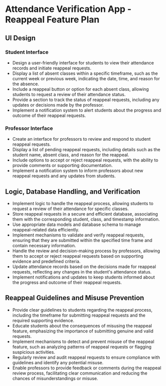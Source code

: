 # Attendance Verification App - Reappeal Feature Plan

## UI Design

### Student Interface

- Design a user-friendly interface for students to view their attendance records and initiate reappeal requests.
- Display a list of absent classes within a specific timeframe, such as the current week or previous week, indicating the date, time, and reason for the absence.
- Include a reappeal button or option for each absent class, allowing students to request a review of their attendance status.
- Provide a section to track the status of reappeal requests, including any updates or decisions made by the professor.
- Implement a notification system to alert students about the progress and outcome of their reappeal requests.

### Professor Interface

- Create an interface for professors to review and respond to student reappeal requests.
- Display a list of pending reappeal requests, including details such as the student name, absent class, and reason for the reappeal.
- Include options to accept or reject reappeal requests, with the ability to provide comments or supporting documentation.
- Implement a notification system to inform professors about new reappeal requests and any updates from students.

## Logic, Database Handling, and Verification

- Implement logic to handle the reappeal process, allowing students to request a review of their attendance for specific classes.
- Store reappeal requests in a secure and efficient database, associating them with the corresponding student, class, and timestamp information.
- Use appropriate data models and database schema to manage reappeal-related data efficiently.
- Implement mechanisms to validate and verify reappeal requests, ensuring that they are submitted within the specified time frame and contain necessary information.
- Handle the review and decision-making process by professors, allowing them to accept or reject reappeal requests based on supporting evidence and predefined criteria.
- Update attendance records based on the decisions made for reappeal requests, reflecting any changes in the student's attendance status.
- Implement notifications and updates to keep students informed about the progress and outcome of their reappeal requests.

## Reappeal Guidelines and Misuse Prevention

- Provide clear guidelines to students regarding the reappeal process, including the timeframe for submitting reappeal requests and the required supporting evidence.
- Educate students about the consequences of misusing the reappeal feature, emphasizing the importance of submitting genuine and valid requests.
- Implement mechanisms to detect and prevent misuse of the reappeal feature, such as analyzing patterns of reappeal requests or flagging suspicious activities.
- Regularly review and audit reappeal requests to ensure compliance with guidelines and identify any potential misuse.
- Enable professors to provide feedback or comments during the reappeal review process, facilitating clear communication and reducing the chances of misunderstandings or misuse.
